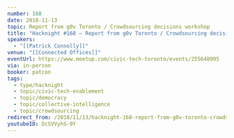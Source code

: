 ```yaml
---
number: 168
date: 2018-11-13
topic: Report from g0v Toronto / Crowdsourcing decisions workshop
title: "Hacknight #168 – Report from g0v Toronto / Crowdsourcing decisions workshop"
speakers:
  - "[[Patrick Connolly]]"
venue: "[[Connected Offices]]"
eventUrl: https://www.meetup.com/civic-tech-toronto/events/255648995
via: in-person
booker: patcon
tags:
  - type/hacknight
  - topic/civic-tech-enablement
  - topic/democracy
  - topic/collective-intelligence
  - topic/crowdsourcing
redirect_from: /2018/11/13/hacknight-168-report-from-g0v-toronto-crowdsourcing-decisions-workshop-with-patrick-connolly/
youtubeID: DcSVVyhS-9Y
---
```

